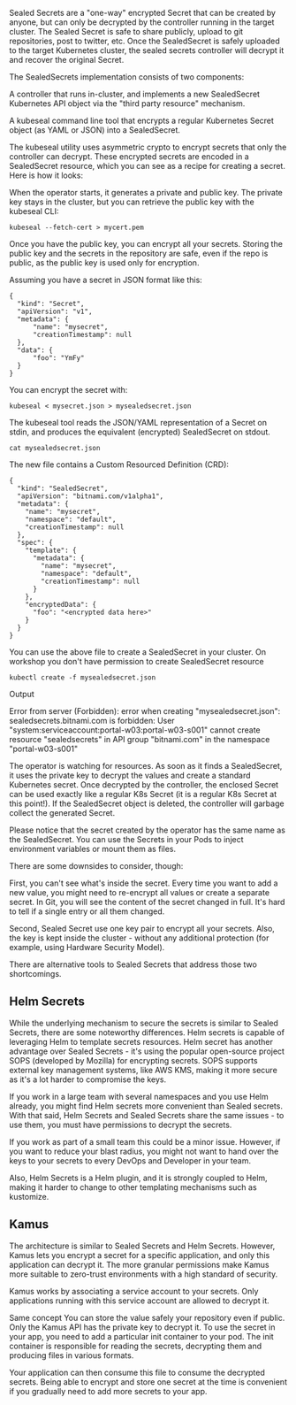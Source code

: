 Sealed Secrets are a "one-way" encrypted Secret that can be created by anyone, but can only be decrypted by the controller running in the target cluster. The Sealed Secret is safe to share publicly, upload to git repositories, post to twitter, etc. Once the SealedSecret is safely uploaded to the target Kubernetes cluster, the sealed secrets controller will decrypt it and recover the original Secret.

The SealedSecrets implementation consists of two components:

  A controller that runs in-cluster, and implements a new SealedSecret Kubernetes API object via the "third party resource" mechanism.
    
  A kubeseal command line tool that encrypts a regular Kubernetes Secret object (as YAML or JSON) into a SealedSecret.

The kubeseal utility uses asymmetric crypto to encrypt secrets that only the controller can decrypt. These encrypted secrets are encoded in a SealedSecret resource, which you can see as a recipe for creating a secret. Here is how it looks:

When the operator starts, it generates a private and public key. The private key stays in the cluster, but you can retrieve the public key with the kubeseal CLI:

    kubeseal --fetch-cert > mycert.pem

Once you have the public key, you can encrypt all your secrets. Storing the public key and the secrets in the repository are safe, even if the repo is public, as the public key is used only for encryption.

Assuming you have a secret in JSON format like this:

    {
      "kind": "Secret",
      "apiVersion": "v1",
      "metadata": {
          "name": "mysecret",
          "creationTimestamp": null
      },
      "data": {
          "foo": "YmFy"
      }
    }

You can encrypt the secret with:

  ```execute
  kubeseal < mysecret.json > mysealedsecret.json
  ```

The kubeseal tool reads the JSON/YAML representation of a Secret on stdin, and produces the equivalent (encrypted) SealedSecret on stdout. 

  ```execute
  cat mysealedsecret.json
  ```

The new file contains a Custom Resourced Definition (CRD):

    {
      "kind": "SealedSecret",
      "apiVersion": "bitnami.com/v1alpha1",
      "metadata": {
        "name": "mysecret",
        "namespace": "default",
        "creationTimestamp": null
      },
      "spec": {
        "template": {
          "metadata": {
            "name": "mysecret",
            "namespace": "default",
            "creationTimestamp": null
          }
        },
        "encryptedData": {
          "foo": "<encrypted data here>"
        }
      }
    }

You can use the above file to create a SealedSecret in your cluster. On workshop you don't have permission to create SealedSecret resource 

  ```
  kubectl create -f mysealedsecret.json
  ```

Output 

  Error from server (Forbidden): error when creating "mysealedsecret.json": sealedsecrets.bitnami.com is forbidden: User "system:serviceaccount:portal-w03:portal-w03-s001" cannot create resource "sealedsecrets" in API group "bitnami.com" in the namespace "portal-w03-s001"

The operator is watching for resources. As soon as it finds a SealedSecret, it uses the private key to decrypt the values and create a standard Kubernetes secret. Once decrypted by the controller, the enclosed Secret can be used exactly like a regular K8s Secret (it is a regular K8s Secret at this point!). If the SealedSecret object is deleted, the controller will garbage collect the generated Secret.


Please notice that the secret created by the operator has the same name as the SealedSecret. You can use the Secrets in your Pods to inject environment variables or mount them as files.

There are some downsides to consider, though:

  First, you can't see what's inside the secret. Every time you want to add a new value, you might need to re-encrypt all values or create a separate secret. In Git, you will see the content of the secret changed in full. It's hard to tell if a single entry or all them changed.

  Second, Sealed Secret use one key pair to encrypt all your secrets. Also, the key is kept inside the cluster - without any additional protection (for example, using Hardware Security Model).

There are alternative tools to Sealed Secrets that address those two shortcomings.

## Helm Secrets

While the underlying mechanism to secure the secrets is similar to Sealed Secrets, there are some noteworthy differences. Helm secrets is capable of leveraging Helm to template secrets resources. Helm secret has another advantage over Sealed Secrets - it's using the popular open-source project SOPS (developed by Mozilla) for encrypting secrets. SOPS supports external key management systems, like AWS KMS, making it more secure as it's a lot harder to compromise the keys.

If you work in a large team with several namespaces and you use Helm already, you might find Helm secrets more convenient than Sealed secrets.
With that said, Helm Secrets and Sealed Secrets share the same issues - to use them, you must have permissions to decrypt the secrets.

If you work as part of a small team this could be a minor issue. However, if you want to reduce your blast radius, you might not want to hand over the keys to your secrets to every DevOps and Developer in your team.

Also, Helm Secrets is a Helm plugin, and it is strongly coupled to Helm, making it harder to change to other templating mechanisms such as kustomize.


## Kamus

The architecture is similar to Sealed Secrets and Helm Secrets. However, Kamus lets you encrypt a secret for a specific application, and only this application can decrypt it. The more granular permissions make Kamus more suitable to zero-trust environments with a high standard of security.

Kamus works by associating a service account to your secrets. Only applications running with this service account are allowed to decrypt it.

Same concept You can store the value safely your repository even if public. Only the Kamus API has the private key to decrypt it. To use the secret in your app, you need to add a particular init container to your pod. The init container is responsible for reading the secrets, decrypting them and producing files in various formats.

Your application can then consume this file to consume the decrypted secrets. Being able to encrypt and store one secret at the time is convenient if you gradually need to add more secrets to your app.

